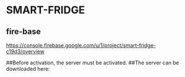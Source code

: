 # SMART-FRIDGE

## fire-base
https://console.firebase.google.com/u/1/project/smart-fridge-c19d3/overview

##Before activation, the server must be activated.
##The server can be downloaded here: 
